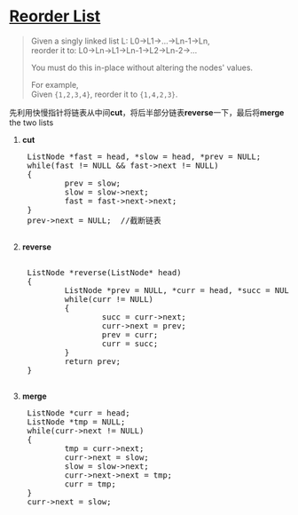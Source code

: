 # [Reorder List][1]
> Given a singly linked list L: L0→L1→…→Ln-1→Ln,  
> reorder it to: L0→Ln→L1→Ln-1→L2→Ln-2→…  
> 
> You must do this in-place without altering the nodes' values.  
> 
> For example,  
> Given `{1,2,3,4}`, reorder it to `{1,4,2,3}`.

先利用快慢指针将链表从中间**cut**，将后半部分链表**reverse**一下，最后将**merge** the two lists
  
1. **cut**
	<pre>
	ListNode *fast = head, *slow = head, *prev = NULL;
	while(fast != NULL && fast->next != NULL)
	{
			prev = slow;
			slow = slow->next;
			fast = fast->next->next;
	}
	prev->next = NULL;  //截断链表
	</pre>


2. **reverse**
	<pre> 
	ListNode *reverse(ListNode* head)
	{
			ListNode *prev = NULL, *curr = head, *succ = NULL;
			while(curr != NULL)
			{
					succ = curr->next;
					curr->next = prev;
					prev = curr;
					curr = succ;
			}
			return prev;
	}
	</pre>

3. **merge**
	<pre>
	ListNode *curr = head;
	ListNode *tmp = NULL;
	while(curr->next != NULL)
	{
			tmp = curr->next;
			curr->next = slow;
			slow = slow->next;
			curr->next->next = tmp;
			curr = tmp;
	}
	curr->next = slow;
	</pre>


[1]:https://leetcode.com/problems/reorder-list/description/
